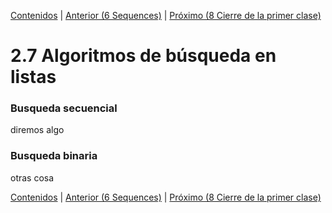 [Contenidos](../Contenidos.md) \| [Anterior (6 Sequences)](06_204Sequences.md) \| [Próximo (8 Cierre de la primer clase)](08_CierreClase.md)

# 2.7 Algoritmos de búsqueda en listas

### Busqueda secuencial

diremos algo

### Busqueda binaria

otras cosa



[Contenidos](../Contenidos.md) \| [Anterior (6 Sequences)](06_204Sequences.md) \| [Próximo (8 Cierre de la primer clase)](08_CierreClase.md)

